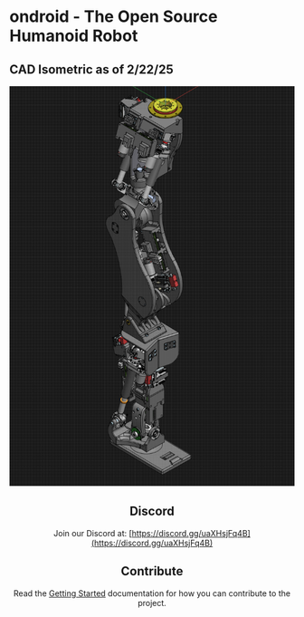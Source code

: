 # ondroid - The Open Source Humanoid Robot

## CAD Isometric as of 2/22/25
<div align="center">

<picture>
  <img alt="ondroid" src="/currentRelease.PNG" width="100%" height="50%">
</picture>


## Discord
Join our Discord at: [https://discord.gg/uaXHsjFq4B](https://discord.gg/uaXHsjFq4B)

## Contribute
Read the [Getting Started](http://ondroid.ai/gettingStarted/) documentation for how you can contribute to the project.

